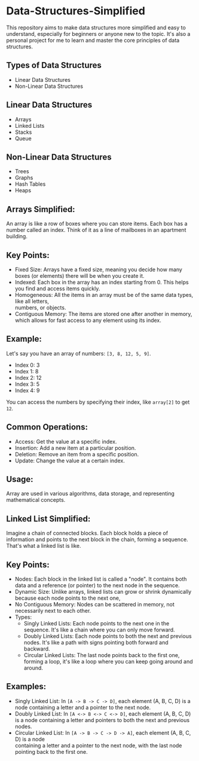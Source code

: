 # Data-Structures-Simplified

This repository aims to make data structures more simplified and easy to understand, especially for beginners or anyone new to the topic. It's also a personal project for me to learn and master the core principles of data structures.

## Types of Data Structures
- Linear Data Structures
- Non-Linear Data Structures

## Linear Data Structures
- Arrays
- Linked Lists
- Stacks
- Queue

## Non-Linear Data Structures
- Trees
- Graphs
- Hash Tables
- Heaps

## Arrays Simplified:

An array is like a row of boxes where you can store items. Each box has a number called an index. Think of it as a line of mailboxes in an apartment building.

## Key Points:

- Fixed Size: Arrays have a fixed size, meaning you decide how many boxes (or elements) there will
  be when you create it.
- Indexed: Each box in the array has an index starting from 0. This helps you find and access items
  quickly.
- Homogeneous: All the items in an array must be of the same data types, like all letters,     
  numbers, or objects.
- Contiguous Memory: The items are stored one after another in memory, which allows for fast 
  access to any element using its index.

## Example:

Let's say you have an array of numbers: `[3, 8, 12, 5, 9]`.
- Index 0: 3
- Index 1: 8
- Index 2: 12
- Index 3: 5
- Index 4: 9

You can access the numbers by specifying their index, like `array[2]` to get `12`.

## Common Operations:
- Access: Get the value at a specific index.
- Insertion: Add a new item at a particular position.
- Deletion: Remove an item from a specific position.
- Update: Change the value at a certain index.

## Usage:

Array are used in various algorithms, data storage, and representing mathematical concepts.



## Linked List Simplified:

Imagine a chain of connected blocks. Each block holds a piece of information and points to the next block in the chain, forming a sequence. That's what a linked list is like.

## Key Points:

- Nodes: Each block in the linked list is called a "node". It contains both data and a reference
  (or pointer) to the next node in the sequence.
- Dynamic Size: Unlike arrays, linked lists can grow or shrink dynamically because each node points
  to the next one,
- No Contiguous Memory: Nodes can be scattered in memory, not necessarily next to each other.
- Types:
     - Singly Linked Lists: Each node points to the next one in the sequence. It's like a chain
       where you can only move forward.
     - Doubly Linked Lists: Each node points to both the next and previous nodes. It's like a path
       with signs pointing both forward and backward.
     - Circular Linked Lists: The last node points back to the first one, forming a loop, it's like
       a loop where you can keep going around and around.

## Examples:

- Singly Linked List: In `[A -> B -> C -> D]`, each element (A, B, C, D) is a node containing a      letter and a pointer to the next node.
- Doubly Linked List: In `[A <-> B <-> C <-> D]`, each element (A, B, C, D) is a node containing
  a letter and pointers to both the next and previous nodes.
- Circular Linked List: In `[A -> B -> C -> D -> A]`, each element (A, B, C, D) is a node   
  containing a letter and a pointer to the next node, with the last node pointing back to the
  first one. 
